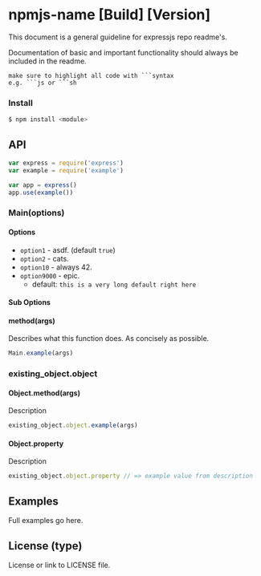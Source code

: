# npmjs-name [Build] [Version]

This document is a general guideline for expressjs repo readme's.

Documentation of basic and important functionality should always be included in the readme.

    make sure to highlight all code with ```syntax
    e.g. ```js or ```sh

### Install

```sh
$ npm install <module>
```

## API

```js
var express = require('express')
var example = require('example')

var app = express()
app.use(example())
```

### Main(options)

#### Options

- `option1`    - asdf. (default `true`)
- `option2`    - cats.
- `option10`   - always 42.
- `option9000` - epic.
  - default: `this is a very long default right here`

#### Sub Options

#### method(args)

Describes what this function does. As concisely as possible.

```js
Main.example(args)
```

### existing_object.object

#### Object.method(args)

Description

```js
existing_object.object.example(args)
```

#### Object.property

Description

```js
existing_object.object.property // => example value from description
```

## Examples

Full examples go here.

## License (type)

License or link to LICENSE file.
